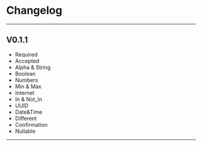 # Changelog
***
## V0.1.1
- Required
- Accepted
- Alpha & String
- Boolean
- Numbers
- Min & Max
- Internet
- In & Not_In
- UUID
- Date&Time
- Different
- Confirmation
- Nullable
***
